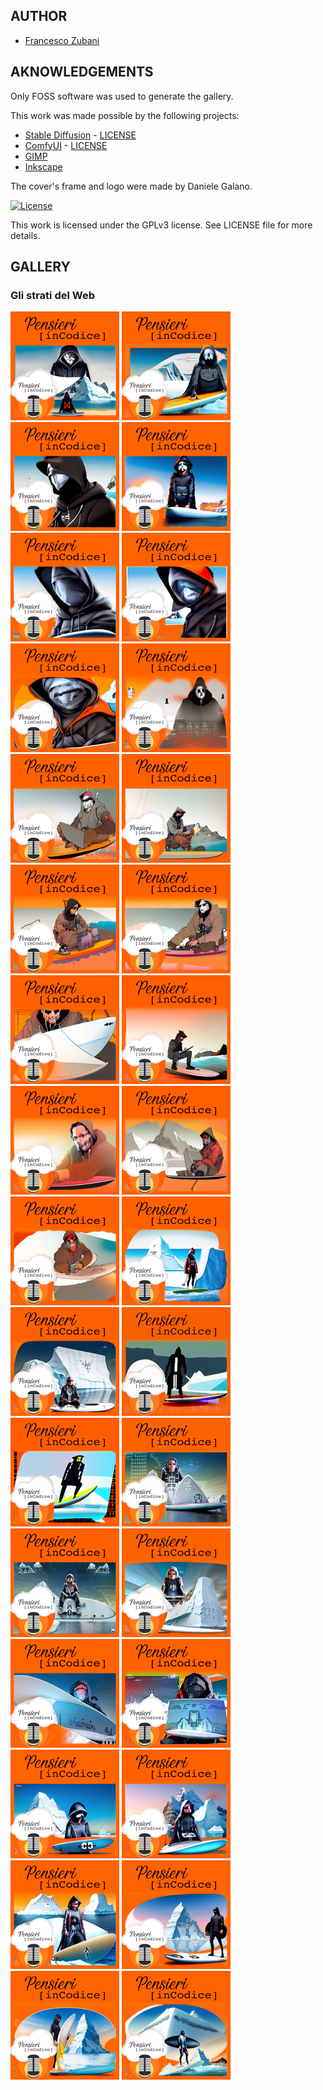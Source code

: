 ## AUTHOR

- [Francesco Zubani](https://www.linkedin.com/in/francesco-zubani-5957081a6/)

## AKNOWLEDGEMENTS

Only FOSS software was used to generate the gallery.

This work was made possible by the following projects:

- [Stable Diffusion](https://github.com/CompVis/stable-diffusion) - [LICENSE](https://github.com/CompVis/stable-diffusion/blob/main/LICENSE)
- [ComfyUI](https://github.com/comfyanonymous/ComfyUI) - [LICENSE](https://github.com/comfyanonymous/ComfyUI/blob/master/LICENSE)
- [GIMP](https://www.gimp.org/)
- [Inkscape](https://inkscape.org/)

The cover's frame and logo were made by Daniele Galano.

[![License](https://img.shields.io/badge/License-GPL%20v3-blue.svg)](http://www.gnu.org/licenses/gpl-3.0)

This work is licensed under the GPLv3 license.
See LICENSE file for more details.

## GALLERY

### Gli strati del Web

<div class="gallery">
  <a href="PIC6_01.png"><img class="thumbnail" src="./thumbs/PIC6_01.png" alt="PIC6_01"></a>
  <a href="PIC6_02.png"><img class="thumbnail" src="./thumbs/PIC6_02.png" alt="PIC6_02"></a>
  <a href="PIC6_03.png"><img class="thumbnail" src="./thumbs/PIC6_03.png" alt="PIC6_03"></a>
  <a href="PIC6_04.png"><img class="thumbnail" src="./thumbs/PIC6_04.png" alt="PIC6_04"></a>
  <a href="PIC6_05.png"><img class="thumbnail" src="./thumbs/PIC6_05.png" alt="PIC6_05"></a>
  <a href="PIC6_06.png"><img class="thumbnail" src="./thumbs/PIC6_06.png" alt="PIC6_06"></a>
  <a href="PIC6_07.png"><img class="thumbnail" src="./thumbs/PIC6_07.png" alt="PIC6_07"></a>
  <a href="PIC6_08.png"><img class="thumbnail" src="./thumbs/PIC6_08.png" alt="PIC6_08"></a>
  <a href="PIC6_09.png"><img class="thumbnail" src="./thumbs/PIC6_09.png" alt="PIC6_09"></a>
  <a href="PIC6_10.png"><img class="thumbnail" src="./thumbs/PIC6_10.png" alt="PIC6_10"></a>
  <a href="PIC6_11.png"><img class="thumbnail" src="./thumbs/PIC6_11.png" alt="PIC6_11"></a>
  <a href="PIC6_12.png"><img class="thumbnail" src="./thumbs/PIC6_12.png" alt="PIC6_12"></a>
  <a href="PIC6_13.png"><img class="thumbnail" src="./thumbs/PIC6_13.png" alt="PIC6_13"></a>
  <a href="PIC6_14.png"><img class="thumbnail" src="./thumbs/PIC6_14.png" alt="PIC6_14"></a>
  <a href="PIC6_15.png"><img class="thumbnail" src="./thumbs/PIC6_15.png" alt="PIC6_15"></a>
  <a href="PIC6_16.png"><img class="thumbnail" src="./thumbs/PIC6_16.png" alt="PIC6_16"></a>
  <a href="PIC6_17.png"><img class="thumbnail" src="./thumbs/PIC6_17.png" alt="PIC6_17"></a>
  <a href="PIC6_18.png"><img class="thumbnail" src="./thumbs/PIC6_18.png" alt="PIC6_18"></a>
  <a href="PIC6_19.png"><img class="thumbnail" src="./thumbs/PIC6_19.png" alt="PIC6_19"></a>
  <a href="PIC6_20.png"><img class="thumbnail" src="./thumbs/PIC6_20.png" alt="PIC6_20"></a>
  <a href="PIC6_21.png"><img class="thumbnail" src="./thumbs/PIC6_21.png" alt="PIC6_21"></a>
  <a href="PIC6_22.png"><img class="thumbnail" src="./thumbs/PIC6_22.png" alt="PIC6_22"></a>
  <a href="PIC6_23.png"><img class="thumbnail" src="./thumbs/PIC6_23.png" alt="PIC6_23"></a>
  <a href="PIC6_24.png"><img class="thumbnail" src="./thumbs/PIC6_24.png" alt="PIC6_24"></a>
  <a href="PIC6_25.png"><img class="thumbnail" src="./thumbs/PIC6_25.png" alt="PIC6_25"></a>
  <a href="PIC6_26.png"><img class="thumbnail" src="./thumbs/PIC6_26.png" alt="PIC6_26"></a>
  <a href="PIC6_27.png"><img class="thumbnail" src="./thumbs/PIC6_27.png" alt="PIC6_27"></a>
  <a href="PIC6_28.png"><img class="thumbnail" src="./thumbs/PIC6_28.png" alt="PIC6_28"></a>
  <a href="PIC6_29.png"><img class="thumbnail" src="./thumbs/PIC6_29.png" alt="PIC6_29"></a>
  <a href="PIC6_30.png"><img class="thumbnail" src="./thumbs/PIC6_30.png" alt="PIC6_30"></a>
  <a href="PIC6_31.png"><img class="thumbnail" src="./thumbs/PIC6_31.png" alt="PIC6_31"></a>
  <a href="PIC6_32.png"><img class="thumbnail" src="./thumbs/PIC6_32.png" alt="PIC6_32"></a>
</div>
</body>
</html>
